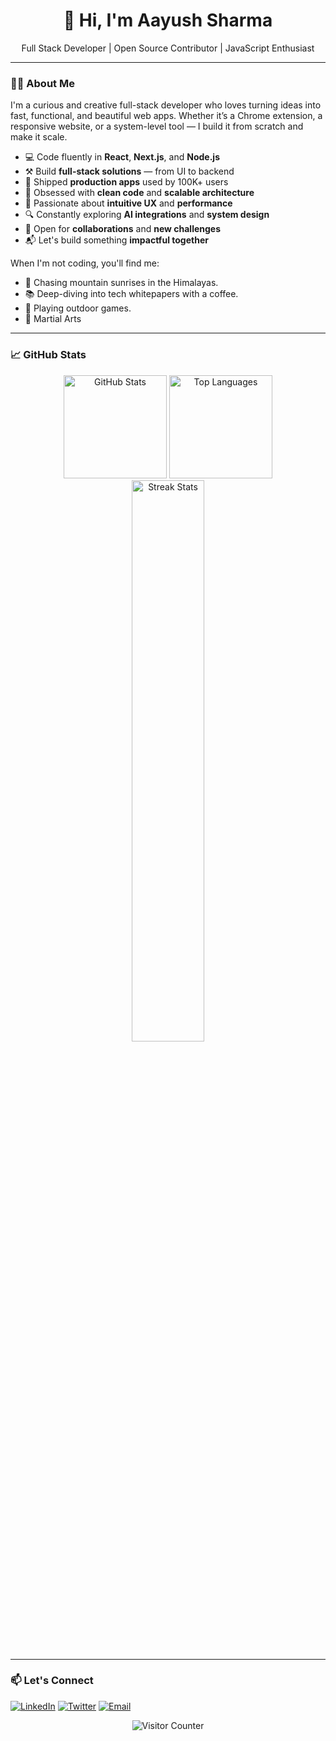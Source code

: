 <div align="center">
  <h1>
    👋 Hi, I'm Aayush Sharma
  </h1>
  
  <p>
    Full Stack Developer | Open Source Contributor | JavaScript Enthusiast
  </p>
</div>

---

### 👨‍💻 About Me

I'm a curious and creative full-stack developer who loves turning ideas into fast, functional, and beautiful web apps. Whether it’s a Chrome extension, a responsive website, or a system-level tool — I build it from scratch and make it scale.

- 💻 Code fluently in **React**, **Next.js**, and **Node.js**  
- ⚒️ Build **full-stack solutions** — from UI to backend  
- 🚀 Shipped **production apps** used by 100K+ users  
- 🧠 Obsessed with **clean code** and **scalable architecture**  
- 🎨 Passionate about **intuitive UX** and **performance**  
- 🔍 Constantly exploring **AI integrations** and **system design**  
- 🤝 Open for **collaborations** and **new challenges**  
- 📬 Let's build something **impactful together**

When I'm not coding, you'll find me:
- 🌄 Chasing mountain sunrises in the Himalayas.
- 📚 Deep-diving into tech whitepapers with a coffee.
- 🏐 Playing outdoor games.
- 🥋 Martial Arts

---

### 📈 GitHub Stats

<div align="center">
  <img height="165" src="https://github-readme-stats.vercel.app/api?username=aayush-sharma001&show_icons=true&theme=default&hide_border=true&include_all_commits=true" alt="GitHub Stats"/>
  <img height="165" src="https://github-readme-stats.vercel.app/api/top-langs/?username=aayush-sharma001&layout=compact&theme=default&hide_border=true" alt="Top Languages"/>
</div>

<div align="center">
  <img src="https://github-readme-streak-stats.herokuapp.com/?user=aayush-sharma001&theme=transparent&hide_border=true" width="48%" alt="Streak Stats"/>
</div>

---

### 📫 Let's Connect

[![LinkedIn](https://img.shields.io/badge/LinkedIn-0A66C2?style=for-the-badge&logo=linkedin)](https://linkedin.com/in/aayush-sharma001)
[![Twitter](https://img.shields.io/badge/Twitter-1DA1F2?style=for-the-badge&logo=twitter)](https://twitter.com/sparkyaayush)
[![Email](https://img.shields.io/badge/Email-D14836?style=for-the-badge&logo=gmail)](mailto:aayush001sharma@gmail.com)

<div align="center">
  <img src="https://profile-counter.glitch.me/aayush-sharma001/count.svg" alt="Visitor Counter"/>
</div>
